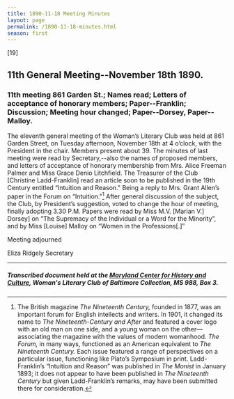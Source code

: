 ```yaml
---
title: 1890-11-18 Meeting Minutes
layout: page
permalink: /1890-11-18-minutes.html
season: first
---
```


<style>
    #maincontent{
        font-size:1.4em;
    }
</style>
[19]

## 11th General Meeting--November 18th 1890.

### 11th meeting 861 Garden St.; Names read; Letters of acceptance of honorary members; Paper--Franklin; Discussion; Meeting hour changed; Paper--Dorsey, Paper--Malloy.

The eleventh general meeting of the Woman’s Literary Club was held at 861 Garden Street, on Tuesday afternoon, November 18th at 4 o’clock, with the President in the chair. Members present about 39. The minutes of last meeting were read by Secretary,--also the names of proposed members, and letters of acceptance of honorary membership from Mrs. Alice Freeman Palmer and Miss Grace Denio Litchfield. The Treasurer of the Club [Christine Ladd-Franklin] read an article soon to be published in the 19th Century entitled “Intuition and Reason." Being a reply to Mrs. Grant Allen’s paper in the Forum on “Intuition."[^allen] After general discussion of the subject, the Club, by President’s suggestion, voted to change the hour of meeting, finally adopting 3.30 P.M. Papers were read by Miss M.V. [Marian V.] Dorsey] on “The Supremacy of the Individual or a Word for the Minority”, and by Miss [Louise] Malloy on “Women in the Professions[.]”

[^allen]: The British magazine _The Nineteenth Century,_ founded in 1877, was an important forum for English intellects and writers. In 1901, it changed its name to _The Nineteenth-Century and After_ and featured a cover logo with an old man on one side, and a young woman on the other—associating the magazine with the values of modern womanhood. _The Forum,_ in many ways, functioned as an American equivalent to _The Nineteenth Century._ Each issue featured a range of perspectives on a particular issue, functioning like Plato’s Symposium in print. Ladd-Franklin’s “Intuition and Reason” was published in _The Monist_ in January 1893; it does not appear to have been published in _The Nineteenth Century_ but given Ladd-Franklin’s remarks, may have been submitted there for consideration.

Meeting adjourned

Eliza Ridgely
Secretary

<hr>

##### Transcribed document held at the [Maryland Center for History and Culture](http://mdhs.org/), Woman's Literary Club of Baltimore Collection, MS 988, Box 3. 